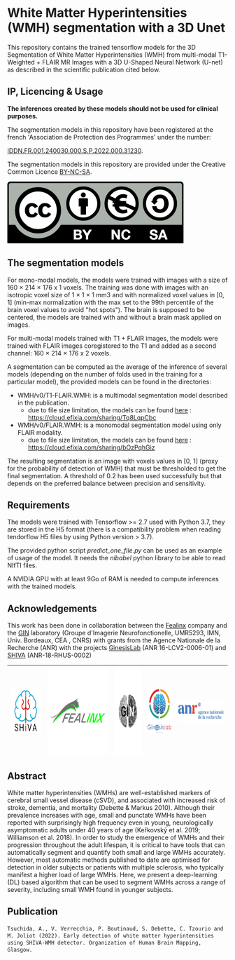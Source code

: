 # White Matter Hyperintensities (WMH) segmentation with a 3D Unet

This repository contains the trained tensorflow models for the 3D Segmentation of White Matter Hyperintensities (WMH) from multi-modal T1-Weighted + FLAIR MR Images with a 3D U-Shaped Neural Network (U-net) as described in the scientific publication cited below.

## IP, Licencing & Usage

**The inferences created by these models should not be used for clinical purposes.**

The segmentation models in this repository have been registered at the french 'Association de Protection des Programmes' under the number:

[IDDN.FR.001.240030.000.S.P.2022.000.31230](https://secure2.iddn.org/app.server/certificate/?sn=2022240030000&key=60be6d827b1d205888db6c889f308a16ca530f528a95f0e16b8aa3ce5bdb76f1&lang=fr). 

The segmentation models in this repository are provided under the Creative Common Licence [BY-NC-SA](https://creativecommons.org/licenses/by-nc-sa/4.0/).

![Creative Common Licence BY-NC-SA](./docs/logos/by-nc-sa.eu_.png)

## The segmentation models
For mono-modal models, the models were trained with images with a size of 160 × 214 × 176 x 1 voxels. The training was done with images with an isotropic voxel size of 1 × 1 × 1 mm3 and with normalized voxel values in [0, 1] (min-max normalization with the max set to the 99th percentile of the brain voxel values to avoid "hot spots"). The brain is supposed to be centered, the models are trained with and without a brain mask applied on images.

For multi-modal models trained with T1 + FLAIR images, the models were trained with FLAIR images coregistered to the T1 and added as a second channel: 160 × 214 × 176 x 2 voxels.

A segmentation can be computed as the average of the inference of several models (depending on the number of folds used in the training for a particular model), the provided models can be found in the directories:

* WMH/v0/T1-FLAIR.WMH: is a multimodal segmentation model described in the publication.
    * due to file size limitation, the models can be found [here](https://cloud.efixia.com/sharing/Tq8LqpCbc) : https://cloud.efixia.com/sharing/Tq8LqpCbc
* WMH/v0/FLAIR.WMH: is a monomodal segmentation model using only FLAIR modality.
    * due to file size limitation, the models can be found [here](https://cloud.efixia.com/sharing/bOzPqhGiz) : https://cloud.efixia.com/sharing/bOzPqhGiz

The resulting segmentation is an image with voxels values in [0, 1] (proxy for the probability of detection of WMH) that must be thresholded to get the final segmentation. A threshold of 0.2 has been used successfully but that depends on the preferred balance between precision and sensitivity.

## Requirements
The models were trained with Tensorflow >= 2.7 used with Python 3.7, they are stored in the H5 format (there is a compatibility problem when reading tendorflow H5 files by using Python version > 3.7).

The provided python script *predict_one_file.py* can be used as an example of usage of the model. It needs the *nibabel* python library to be able to read NIfTI files. 

A NVIDIA GPU with at least 9Go of RAM is needed to compute inferences with the trained models.

## Acknowledgements
This work has been done in collaboration between the [Fealinx](http://www.fealinx-biomedical.com/en/) company and the [GIN](https://www.gin.cnrs.fr/en/) laboratory (Groupe d'Imagerie Neurofonctionelle, UMR5293, IMN, Univ. Bordeaux, CEA , CNRS) with grants from the Agence Nationale de la Recherche (ANR) with the projects [GinesisLab](http://www.ginesislab.fr/) (ANR 16-LCV2-0006-01) and [SHIVA](https://rhu-shiva.com/en/) (ANR-18-RHUS-0002)

|<img src="./docs/logos/shiva_blue.png" width="100" height="100" />|<img src="./docs/logos/fealinx.jpg" height="200" />|<img src="./docs/logos/Logo-Gin.png" height="200" />|<img src="./docs/logos/logo_ginesis-1.jpeg" height="100" />|<img src="./docs/logos/logo_anr.png" height="50" />|
|---|---|---|---|---|


## Abstract

White matter hyperintensities (WMHs) are well-established markers of cerebral small vessel disease (cSVD), and associated with increased risk of stroke, dementia, and mortality (Debette & Markus 2010). Although their prevalence increases with age, small and punctate WMHs have been reported with surprisingly high frequency even in young, neurologically asymptomatic adults under 40 years of age (Keřkovský et al. 2019; Williamson et al. 2018). In order to study the emergence of WMHs and their progression throughout the adult lifespan, it is critical to have tools that can automatically segment and quantify both small and large WMHs accurately. However, most automatic methods published to date are optimised for detection in older subjects or patients with multiple sclerosis, who typically manifest a higher load of large WMHs. Here, we present a deep-learning (DL) based algorithm that can be used to segment WMHs across a range of severity, including small WMH found in younger subjects.

## Publication

```
Tsuchida, A., V. Verrecchia, P. Boutinaud, S. Debette, C. Tzourio and M. Joliot (2022). Early detection of white matter hyperintensities using SHIVA-WMH detector. Organization of Human Brain Mapping, Glasgow.
```
